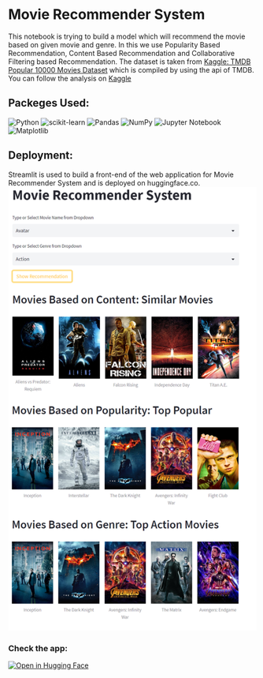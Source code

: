 # Movie Recommender System
This notebook is trying to build a model which will recommend the movie based on given movie and genre. In this we use Popularity Based Recommendation, Content Based Recommendation and Collaborative Filtering based Recommendation. 
The dataset is taken from <a href="https://www.kaggle.com/datasets/sunayanagawde/tmdb-popular-10000-movies-dataset">Kaggle: TMDB Popular 10000 Movies Dataset</a> which is compiled by using the api of TMDB. 
You can follow the analysis on <a href="https://www.kaggle.com/code/shrikrishnaparab/movie-recommender-system">Kaggle</a>  

## Packeges Used:
 ![Python][python] ![scikit-learn][sklearn-image] ![Pandas][Pandas-image] ![NumPy](https://img.shields.io/badge/numpy-%23013243.svg?style=for-the-badge&logo=numpy&logoColor=white) ![Jupyter Notebook][ipython-image] ![Matplotlib](https://img.shields.io/badge/Matplotlib-%23ffffff.svg?style=for-the-badge&logo=Matplotlib&logoColor=black)
 
[python]: https://img.shields.io/badge/python-3670A0?style=for-the-badge&logo=python&logoColor=ffdd54
[sklearn-image]:https://img.shields.io/badge/scikit--learn-%23F7931E.svg?style=for-the-badge&logo=scikit-learn&logoColor=white
[Pandas-image]: https://img.shields.io/badge/pandas-%23150458.svg?style=for-the-badge&logo=pandas&logoColor=white
[ipython-image]: https://img.shields.io/badge/jupyter-%23FA0F00.svg?style=for-the-badge&logo=jupyter&logoColor=white


## Deployment:
Streamlit is used to build a front-end of the web application for Movie Recommender System and is deployed on huggingface.co.
![app](app.png)

### Check the app:
[![Open in Hugging Face](https://img.shields.io/badge/%F0%9F%A4%97%20Hugging%20Face-Spaces-blue)](https://huggingface.co/spaces/Shrikrishna/Movie_Recommender_system)

